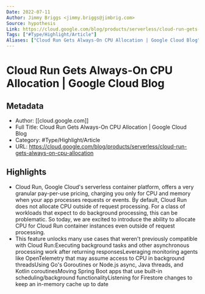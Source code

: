 ```yaml
---
Date: 2022-07-11
Author: Jimmy Briggs <jimmy.briggs@jimbrig.com>
Source: hypothesis
Link: https://cloud.google.com/blog/products/serverless/cloud-run-gets-always-on-cpu-allocation
Tags: ["#Type/Highlight/Article"]
Aliases: ["Cloud Run Gets Always-On CPU Allocation | Google Cloud Blog", "Cloud Run Gets Always-On CPU Allocation | Google Cloud Blog"]
---
```

# Cloud Run Gets Always-On CPU Allocation | Google Cloud Blog

## Metadata
- Author: [[cloud.google.com]]
- Full Title: Cloud Run Gets Always-On CPU Allocation | Google Cloud Blog
- Category: #Type/Highlight/Article
- URL: https://cloud.google.com/blog/products/serverless/cloud-run-gets-always-on-cpu-allocation

## Highlights
- Cloud Run, Google Cloud's serverless container platform, offers a very granular pay-per-use pricing, charging you only for CPU and memory when your app processes requests or events. By default, Cloud Run does not allocate CPU outside of request processing. For a class of workloads that expect to do background processing, this can be problematic. So today, we are excited to introduce the ability to allocate CPU for Cloud Run container instances even outside of request processing.
- This feature unlocks many use cases that weren't previously compatible with Cloud Run:Executing background tasks and other asynchronous processing work after returning responsesLeveraging monitoring agents like OpenTelemetry that may assume access to CPU in background threadsUsing Go's Goroutines or Node.js async, Java threads, and Kotlin coroutinesMoving Spring Boot apps that use built-in scheduling/background functionalityListening for Firestore changes to keep an in-memory cache up to date
